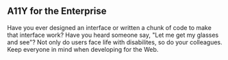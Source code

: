 ## A11Y for the Enterprise

Have you ever designed an interface or written a chunk of code to make that interface work? Have you heard someone say, "Let me get my glasses and see"? Not only do users face life with disabilites, so do your colleagues. Keep everyone in mind when developing for the Web.
